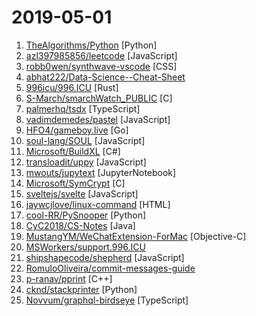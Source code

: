 # 2019-05-01

1. [TheAlgorithms/Python](https://github.com/TheAlgorithms/Python "All Algorithms implemented in Python") [Python]
2. [azl397985856/leetcode](https://github.com/azl397985856/leetcode "leetcode题解，记录自己的leecode解题之路。") [JavaScript]
3. [robb0wen/synthwave-vscode](https://github.com/robb0wen/synthwave-vscode "Synthwave inspired colour theme for VS Code 🌅🕶") [CSS]
4. [abhat222/Data-Science--Cheat-Sheet](https://github.com/abhat222/Data-Science--Cheat-Sheet "Cheat Sheets") 
5. [996icu/996.ICU](https://github.com/996icu/996.ICU "Repo for counting stars and contributing. Press F to pay respect to glorious developers.") [Rust]
6. [S-March/smarchWatch_PUBLIC](https://github.com/S-March/smarchWatch_PUBLIC "") [C]
7. [palmerhq/tsdx](https://github.com/palmerhq/tsdx "Zero-config CLI for TypeScript package development") [TypeScript]
8. [vadimdemedes/pastel](https://github.com/vadimdemedes/pastel "🎨 Framework for effortlessly building Ink apps") [JavaScript]
9. [HFO4/gameboy.live](https://github.com/HFO4/gameboy.live "🕹️ A basic gameboy emulator with terminal Cloud Gaming support") [Go]
10. [soul-lang/SOUL](https://github.com/soul-lang/SOUL "The SOUL programming language and API") [JavaScript]
11. [Microsoft/BuildXL](https://github.com/Microsoft/BuildXL "Microsoft Build Accelerator") [C#]
12. [transloadit/uppy](https://github.com/transloadit/uppy "The next open source file uploader for web browsers 🐶") [JavaScript]
13. [mwouts/jupytext](https://github.com/mwouts/jupytext "Jupyter notebooks as Markdown documents, Julia, Python or R scripts") [JupyterNotebook]
14. [Microsoft/SymCrypt](https://github.com/Microsoft/SymCrypt "Cryptographic library") [C]
15. [sveltejs/svelte](https://github.com/sveltejs/svelte "Cybernetically enhanced web apps") [JavaScript]
16. [jaywcjlove/linux-command](https://github.com/jaywcjlove/linux-command "Linux命令大全搜索工具，内容包含Linux命令手册、详解、学习、搜集。https://git.io/linux") [HTML]
17. [cool-RR/PySnooper](https://github.com/cool-RR/PySnooper "Never use print for debugging again") [Python]
18. [CyC2018/CS-Notes](https://github.com/CyC2018/CS-Notes "📚 技术面试必备基础知识") [Java]
19. [MustangYM/WeChatExtension-ForMac](https://github.com/MustangYM/WeChatExtension-ForMac "Mac版微信的功能拓展") [Objective-C]
20. [MSWorkers/support.996.ICU](https://github.com/MSWorkers/support.996.ICU "Microsoft and GitHub Workers Support 996.ICU") 
21. [shipshapecode/shepherd](https://github.com/shipshapecode/shepherd "Guide your users through a tour of your app") [JavaScript]
22. [RomuloOliveira/commit-messages-guide](https://github.com/RomuloOliveira/commit-messages-guide "A guide to understand the importance of commit messages and how to write them well") 
23. [p-ranav/pprint](https://github.com/p-ranav/pprint "Pretty Printer for Modern C++") [C++]
24. [cknd/stackprinter](https://github.com/cknd/stackprinter "Debugging-friendly tracebacks for Python") [Python]
25. [Novvum/graphql-birdseye](https://github.com/Novvum/graphql-birdseye "View any GraphQL schema as a dynamic and interactive graph. 🦅") [TypeScript]
